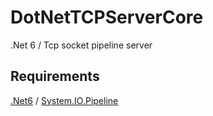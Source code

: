 # DotNetTCPServerCore

.Net 6 / Tcp socket pipeline server

## Requirements

[.Net6](https://dotnet.microsoft.com/en-us/download) / [System.IO.Pipeline](https://www.nuget.org/packages/System.IO.Pipelines/)

